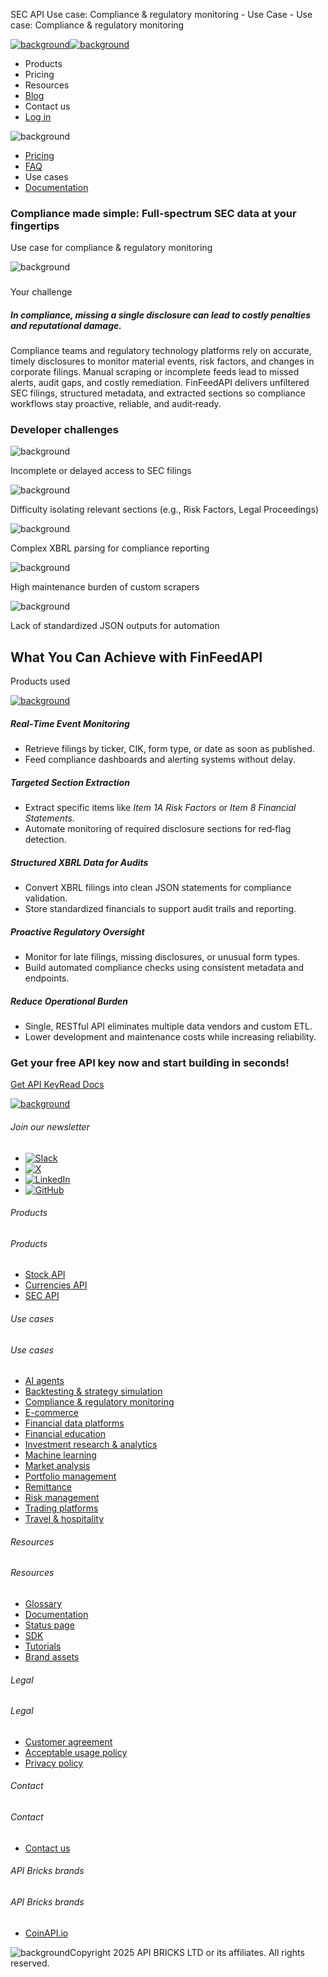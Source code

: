 SEC API Use case: Compliance & regulatory monitoring - Use Case - Use case: Compliance & regulatory monitoring

[![background](/_next/image?url=https%3A%2F%2Fcdn.sanity.io%2Fimages%2Fxpx4czto%2Fproduction%2Fc9a795fc7fb3558997d636211a44e71eb59288f0-773x184.png&w=1920&q=75)![background](https://cdn.sanity.io/images/xpx4czto/production/875913d8710b3054c19fad19673dc5592614265e-773x184.svg)](/)

* Products
* Pricing
* Resources
* [Blog](/blog)
* Contact us
* [Log in](https://console.finfeedapi.com/?link=/apikeys/create)

![background](https://cdn.sanity.io/images/xpx4czto/production/32ba59a0fee88718638ab2e29481527f400e832f-751x233.svg)

* [Pricing](/products/sec-api/pricing)
* [FAQ](/products/sec-api/faq)
* Use cases
* [Documentation](https://docs.finfeedapi.com/sec-api/)

### Compliance made simple: Full‑spectrum SEC data at your fingertips

Use case for compliance & regulatory monitoring

![background](https://cdn.sanity.io/images/xpx4czto/production/160f3df41f7f4e6eda85f3e7e0d64d054c3e58da-253x222.svg)

###

Your challenge

##### In compliance, missing a single disclosure can lead to costly penalties and reputational damage.

Compliance teams and regulatory technology platforms rely on accurate, timely disclosures to monitor material events, risk factors, and changes in corporate filings. Manual scraping or incomplete feeds lead to missed alerts, audit gaps, and costly remediation. FinFeedAPI delivers unfiltered SEC filings, structured metadata, and extracted sections so compliance workflows stay proactive, reliable, and audit‑ready.

### Developer challenges

![background](/img/usecase/section-points.svg)

Incomplete or delayed access to SEC filings

![background](/img/usecase/section-points.svg)

Difficulty isolating relevant sections (e.g., Risk Factors, Legal Proceedings)

![background](/img/usecase/section-points.svg)

Complex XBRL parsing for compliance reporting

![background](/img/usecase/section-points.svg)

High maintenance burden of custom scrapers

![background](/img/usecase/section-points.svg)

Lack of standardized JSON outputs for automation

What You Can Achieve with FinFeedAPI
------------------------------------

Products used

[![background](https://cdn.sanity.io/images/xpx4czto/production/8bf5972218331e69f017befbff42b4d60c0432b5-1000x1000.svg)](/products/sec-api "SEC API")

##### Real‑Time Event Monitoring

* Retrieve filings by ticker, CIK, form type, or date as soon as published.
* Feed compliance dashboards and alerting systems without delay.

##### Targeted Section Extraction

* Extract specific items like *Item 1A Risk Factors* or *Item 8 Financial Statements*.
* Automate monitoring of required disclosure sections for red‑flag detection.

##### Structured XBRL Data for Audits

* Convert XBRL filings into clean JSON statements for compliance validation.
* Store standardized financials to support audit trails and reporting.

##### Proactive Regulatory Oversight

* Monitor for late filings, missing disclosures, or unusual form types.
* Build automated compliance checks using consistent metadata and endpoints.

##### Reduce Operational Burden

* Single, RESTful API eliminates multiple data vendors and custom ETL.
* Lower development and maintenance costs while increasing reliability.

### Get your free API key now and start building in seconds!

[Get API Key](https://console.finfeedapi.com/?link=/apikeys/create)[Read Docs](https://docs.finfeedapi.com/)

[![background](https://cdn.sanity.io/images/xpx4czto/production/8a2788aebc71f7f5dce82eb1b7a5e5cec9a64838-773x184.svg)](/)

###### Join our newsletter

* [![Slack](https://cdn.sanity.io/images/xpx4czto/production/26371f7c1474b3ce9e67c32e006a140ddd704b95-512x512.svg)](https://finfeedapi.slack.com/x-p8539721774929-8529109118914-8531038476964/messages/C08FVM7P68H)
* [![X](/_next/image?url=https%3A%2F%2Fcdn.sanity.io%2Fimages%2Fxpx4czto%2Fproduction%2F0aa41878d0ceb77292d9f847b2f4e21d688460c1-2400x2453.png&w=64&q=75)](https://x.com/FinFeedAPI "Follow FinFeedAPI on X")
* [![LinkedIn](/_next/image?url=https%3A%2F%2Fcdn.sanity.io%2Fimages%2Fxpx4czto%2Fproduction%2Fb9ce6f119974543779bbcad7563e234be8edd900-840x779.png&w=64&q=75)](https://www.linkedin.com/company/finfeedapi/?viewAsMember=true "Join FinFeedAPI on LinkedIn")
* [![GitHub](https://cdn.sanity.io/images/xpx4czto/production/f202b6faccfd5cc46299b976c2635fee60b55aa0-98x96.svg)](https://github.com/api-bricks/api-bricks-sdk/tree/master/finfeedapi)

###### Products

###### Products

* [Stock API](/products/stock-api)
* [Currencies API](/products/currencies-api)
* [SEC API](/products/sec-api)

###### Use cases

###### Use cases

* [AI agents](/use-case/ai-agents)
* [Backtesting & strategy simulation](/use-case/backtesting-strategy-simulation)
* [Compliance & regulatory monitoring](/use-case/compliance-regulatory-monitoring)
* [E-commerce](/use-case/e-commerce)
* [Financial data platforms](/use-case/financial-data-platforms)
* [Financial education](/use-case/education-platforms)
* [Investment research & analytics](/use-case/investment-research-analytics)
* [Machine learning](/use-case/machine-learning)
* [Market analysis](/use-case/market-analysis)
* [Portfolio management](/use-case/portfolio-management)
* [Remittance](/use-case/remittance)
* [Risk management](/use-case/risk-management)
* [Trading platforms](/use-case/trading-platforms)
* [Travel & hospitality](/use-case/travel-hospitality)

###### Resources

###### Resources

* [Glossary](/learn/glossary)
* [Documentation](https://docs.finfeedapi.com/)
* [Status page](https://status.finfeedapi.com/)
* [SDK](https://github.com/api-bricks/api-bricks-sdk/tree/master/finfeedapi)
* [Tutorials](https://github.com/api-bricks/api-bricks-sdk/tree/master/finfeedapi/sec-api-rest/tutorials)
* [Brand assets](https://brandfetch.com/finfeedapi.com)

###### Legal

###### Legal

* [Customer agreement](/legal#link-479af90ac5b8)
* [Acceptable usage policy](/legal#link-469068dc1416)
* [Privacy policy](/legal#link-192d9f962f94)

###### Contact

###### Contact

* [Contact us](/contact-us)

###### API Bricks brands

###### API Bricks brands

* [CoinAPI.io](https://www.coinapi.io/?utm_source=finfeedapi&utm_medium=referral&utm_campaign=finfeedapi_footer)

![background](https://cdn.sanity.io/images/xpx4czto/production/33a64ee50c88a79ba86cc35ba36e9eb13987bbe7-152x184.svg)Copyright 2025 API BRICKS LTD or its affiliates. All rights reserved.